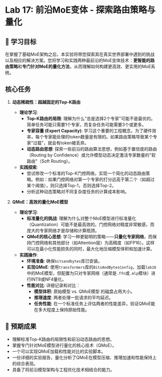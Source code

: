 # Lab 17: 前沿MoE变体 - 探索路由策略与量化

## 🎯 学习目标

在掌握了基础MoE架构之后，本实验将带您探索其在真实世界部署中遇到的挑战以及相应的解决方案。您将学习和实践两种最前沿的MoE变体技术：**更智能的路由策略**和**专门针对MoE的量化方法**，从而理解如何构建更高效、更实用的MoE系统。

## 核心任务

1.  **动态稀疏性：超越固定的Top-K路由**
    *   **理论学习**:
        *   **Top-K路由的局限**: 理解为什么"总是选择2个专家"可能不是最优的。简单任务可能只需要1个专家，而复杂任务可能需要3个或更多。
        *   **专家容量 (Expert Capacity)**: 学习这个重要的工程概念。为了硬件效率，每个专家能处理的token数量是有限的。如果路由策略导致某个专家"过载"，就会有token被丢弃。
        *   **动态路由思想**: 探索一些前沿的路由算法思想，例如基于置信度的路由（Routing by Confidence）或允许模型动态决定激活专家数量的"软路由"（Soft Routing）。
    *   **实践探索**:
        *   尝试修改一个标准的Top-K门控网络，实现一个简化的动态路由策略。例如：如果门控网络对第一个专家的打分远高于第二个（如超过某个阈值），则只选择Top-1，否则选择Top-2。
        *   分析这种动态策略对不同复杂度任务的计算成本影响。

2.  **QMoE：高效的量化MoE模型**
    *   **理论学习**:
        *   **标准量化的挑战**: 理解为什么对整个MoE模型进行标准量化（Quantization）可能不是最高效的。门控网络对精度非常敏感，而庞大的专家网络才是存储和计算瓶颈。
        *   **QMoE的核心思想**: 学习一种更聪明的策略——**只量化专家网络**，而保持门控网络和其他部分（如Attention层）为高精度（如FP16）。这样可以在最小化性能损失的同时，最大化地压缩模型体积和加速计算。
    *   **实践操作**:
        *   **环境准备**: 确保`bitsandbytes`库已安装。
        *   **实现QMoE**: 使用`transformers`库的`BitsAndBytesConfig`，加载`lab16`中的MoE模型，但配置为只对专家网络（通常是`.ffn`或`.mlp`模块）进行INT8或NF4量化。
        *   **性能对比**: 详细记录和对比：
            -   **模型体积**: 原始模型 vs. QMoE模型 的磁盘占用大小。
            -   **推理速度**: 两者处理一批请求的平均延迟。
            -   **任务性能**: 在一个标准任务上评估两者的性能差异，验证QMoE能在多大程度上保持原始性能。

## 📝 预期成果

- 理解标准Top-K路由的局限性和前沿动态路由的思想。
- 掌握专门针对MoE模型进行量化的核心技术（QMoE）。
- 一个可以实现QMoE加载和性能对比的实验脚本。
- 一份详细的实验报告，量化分析了QMoE在模型压缩、推理加速和性能保持上的综合表现。
- 具备了将前沿模型架构与工程优化技术相结合的能力。 
